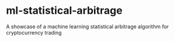 # ml-statistical-arbitrage
A showcase of a machine learning statistical arbitrage algorithm for cryptocurrency trading
